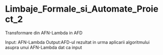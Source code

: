 # Limbaje_Formale_si_Automate_Proiect_2
Transformare din AFN-Lambda in AFD


Input: AFN-Lambda
Output:AFD-ul rezultat in urma aplicarii algoritmului asupra unui AFN-Lambda dat ca input
